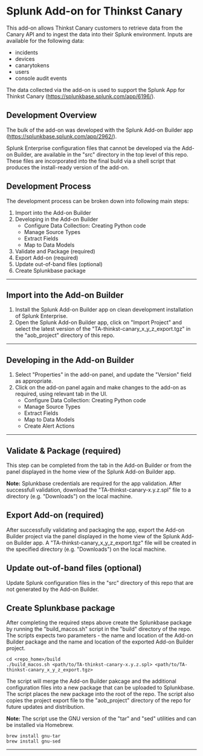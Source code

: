 # Splunk Add-on for Thinkst Canary

This add-on allows Thinkst Canary customers to retrieve data from the Canary API and to ingest the data into their Splunk environment. Inputs are available for the following data:

- incidents
- devices
- canarytokens
- users
- console audit events

The data collected via the add-on is used to support the Splunk App for Thinkst Canary (<https://splunkbase.splunk.com/app/6196/>).

## Development Overview

The bulk of the add-on was developed with the Splunk Add-on Builder app (<https://splunkbase.splunk.com/app/2962/>).

Splunk Enterprise configuration files that cannot be developed via the Add-on Builder, are available in the "src" directory in the top level of this repo. These files are incorporated into the final build via a shell script that produces the install-ready version of the add-on.

## Development Process

The development process can be broken down into following main steps:

1. Import into the Add-on Builder
2. Developing in the Add-on Builder
   - Configure Data Collection: Creating Python code
   - Manage Source Types
   - Extract Fields
   - Map to Data Models
3. Validate and Package (required)
4. Export Add-on (required)
5. Update out-of-band files (optional)
6. Create Splunkbase package

---
## Import into the Add-on Builder

1. Install the Splunk Add-on Builder app on clean development installation of Splunk Enterprise.
2. Open the Splunk Add-on Builder app, click on "Import Project" and select the latest version of the "TA-thinkst-canary_x_y_z_export.tgz" in the "aob_project" directory of this repo.

---
## Developing in the Add-on Builder

1. Select "Properties" in the add-on panel, and update the "Version" field as appropriate.
2. Click on the add-on panel again and make changes to the add-on as required, using relevant tab in the UI.
    - Configure Data Collection: Creating Python code
    - Manage Source Types
    - Extract Fields
    - Map to Data Models
    - Create Alert Actions

---
##  Validate & Package (required)

This step can be completed from the tab in the Add-on Builder or from the panel displayed in the home view of the Splunk Add-on Builder app.

**Note:** Splunkbase credentials are required for the app validation.
After successfull validation, download the "TA-thinkst-canary-x.y.z.spl" file to a directory (e.g. "Downloads") on the local machine.

## Export Add-on (required)
After successfully validating and packaging the app, export the Add-on Builder project via the panel displayed in the home view of the Splunk Add-on Builder app. A "TA-thinkst-canary_x_y_z_export.tgz" file will be created in the specified directory (e.g. "Downloads") on the local machine.

## Update out-of-band files (optional)
Update Splunk configuration files in the "src" directory of this repo that are not generated by the Add-on Builder.

## Create Splunkbase package
After completing the required steps above create the Splunkbase package by running the "build_macos.sh" script in the "build" directory of the repo. The scripts expects two parameters - the name and location of the Add-on Builder package and the name and location of the exported Add-on Builder project.

```
cd <repo_home>/build
./build_macos.sh <path/to/TA-thinkst-canary-x.y.z.spl> <path/to/TA-thinkst-canary_x_y_z_export.tgz>
```

The script will merge the Add-on Builder pakcage and the additional configuration files into a new package that can be uploaded to Splunkbase. The script places the new package into the root of the repo. The script also copies the project export file to the "aob_project" directory of the repo for future updates and distribution.

**Note:** The script use the GNU version of the "tar" and "sed" utilities and can be installed via Homebrew.

```
brew install gnu-tar
brew install gnu-sed
```
---
